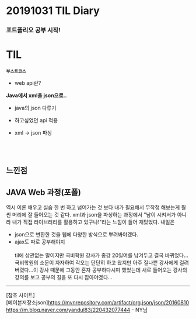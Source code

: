 # 20191031 TIL Diary

 ### 포트폴리오 공부 시작!

# **TIL** <br>
**`부스트코스`**
- web api란?

**Java에서 xml을 json으로..**

- java의 json 다루기
- 하고싶었던 api 적용
- xml -> json 파싱

  <br><br>

 ## **느낀점** <br>
## JAVA Web 과정(포폴)
역시 이론 배우고 실습 한 번 하고 넘어가는 것 보다 내가 필요해서 무작정 해보는게 훨씬 머리에 잘 들어오는 것 같다. xml과 json을 파싱하는 과정에서 "남이 시켜서가 아니라 내가 직접 라이브러리를 활용하고 있구나!"라는 느낌이 들어 재밌었다. 내일은 
- json으로 변환한 것을 웹에 다양한 방식으로 뿌려봐야겠다.
- ajax도 따로 공부해야지
<br><br>
til에 상관없는 말이지만 국비학원 강사가 종강 20일여를 남겨두고 결국 바뀌었다...국비학원의 소문이 자자하여 각오는 단단히 하고 왔지만 아주 질나쁜 강사에게 걸려버렸다...이 강사 때문에 그동안 혼자 공부하다시피 했었는데 새로 들어오는 강사의 강의를 보고 공부의 길을 또 다시 잡아야겠다...

* * *
[참조 사이트] <br>
[메이븐저장소json]https://mvnrepository.com/artifact/org.json/json/20160810 <br>
https://m.blog.naver.com/yandul83/220432077444 - NY님 <br>

